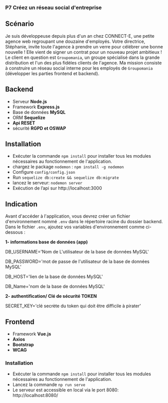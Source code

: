 ### P7 Créez un réseau social d'entreprise

## Scénario

Je suis développeuse depuis plus d'un an chez CONNECT-E, une petite agence web regroupant une douzaine d'employés.
Votre directrice, Stéphanie, invite toute l'agence à prendre un verre pour célébrer une bonne nouvelle ! Elle vient de signer un contrat pour un nouveau projet ambitieux ! 
Le client en question est `Groupomania`, un groupe spécialisé dans la grande distribution et l'un des plus fidèles clients de l'agence.
Ma mission consiste à construire un réseau social interne pour les employés de `Groupomania` (développer les parties frontend et backend).

## Backend

- Serveur **Node.js**
- Framework **Express.js**
- Base de données **MySQL**
- ORM **Sequelize**
- **Api RESET**
- sécurité **RGPD et OSWAP**

## Installation
- Exécuter la commande `npm install` pour installer tous les modules nécessaires au fonctionnement de l'application.
- chargez le package `nodemon` : `npm install -g nodemon`
- Configure `config/config.json`
- Run `sequelize db:create && sequelize db:migrate`
- lancez le serveur: `nodemon server`
- Exécution de l’api sur http://localhost:3000

## Indication
Avant d'accéder à l'application, vous devrez créer un fichier d'environnement nommé `.env` dans le répertoire racine du dossier backend.
Dans le fichier `.env`, ajoutez vos variables d'environnement comme ci-dessous :

**1- informations base de données (app)**

DB_USERNAME='Nom de L'utilisateur de la base de données MySQL'

DB_PASSWORD='mot de passe de l'utilisateur de la base de données MySQL'

DB_HOST='lien de la base de données MySQL'

DB_Name='nom de la base de données MySQL'

**2- authentification/ Clé de sécurité TOKEN**

SECRET_KEY='clé secrète du token qui doit être difficile à pirater'

## Frontend

- Framework **Vue.js**
- **Axios**
- **Bootstrap**
- **WCAG**

### Installation
- Exécuter la commande `npm install` pour installer tous les modules nécessaires au fonctionnement de l'application.
- Lancez la commande `np run serve`
- Le serveur est accessible en local via le port 8080: http://localhost:8080/




